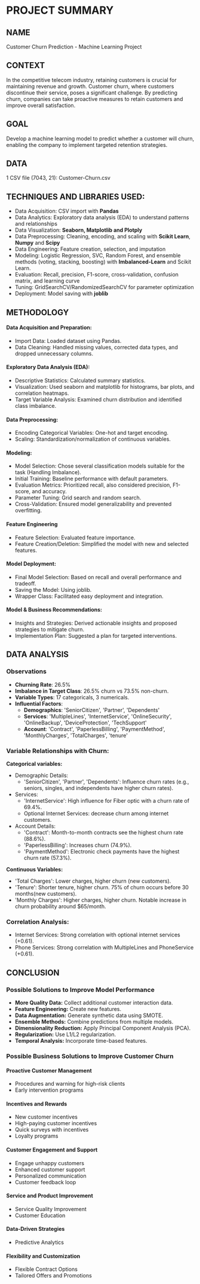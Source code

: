 # PROJECT SUMMARY

## NAME
Customer Churn Prediction - Machine Learning Project

## CONTEXT
In the competitive telecom industry, retaining customers is crucial for maintaining revenue and growth. Customer churn, where customers discontinue their service, poses a significant challenge. By predicting churn, companies can take proactive measures to retain customers and improve overall satisfaction.

## GOAL
Develop a machine learning model to predict whether a customer will churn, enabling the company to implement targeted retention strategies.

## DATA
1 CSV file (7043, 21): Customer-Churn.csv

## TECHNIQUES AND LIBRARIES USED:
- Data Acquisition: CSV import with **Pandas**
- Data Analytics: Exploratory data analysis (EDA) to understand patterns and relationships
- Data Visualization: **Seaborn, Matplotlib and Plotply**
- Data Preprocessing: Cleaning, encoding, and scaling with **Scikit Learn**, **Numpy** and **Scipy**
- Data Engineering: Feature creation, selection, and imputation
- Modeling: Logistic Regression, SVC, Random Forest, and ensemble methods (voting, stacking, boosting) with **Imbalanced-Learn** and Scikit Learn.
- Evaluation: Recall, precision, F1-score, cross-validation, confusion matrix, and learning curve
- Tuning: GridSearchCV/RandomizedSearchCV for parameter optimization
- Deployment: Model saving with **joblib**

## METHODOLOGY

#### Data Acquisition and Preparation:
- Import Data: Loaded dataset using Pandas.
- Data Cleaning: Handled missing values, corrected data types, and dropped unnecessary columns.

#### Exploratory Data Analysis (EDA):
- Descriptive Statistics: Calculated summary statistics.
- Visualization: Used seaborn and matplotlib for histograms, bar plots, and correlation heatmaps.
- Target Variable Analysis: Examined churn distribution and identified class imbalance.

#### Data Preprocessing:
- Encoding Categorical Variables: One-hot and target encoding.
- Scaling: Standardization/normalization of continuous variables.

#### Modeling:

- Model Selection: Chose several classification models suitable for the task (Handling Imbalance).
- Initial Training: Baseline performance with default parameters.
- Evaluation Metrics: Prioritized recall, also considered precision, F1-score, and accuracy.
- Parameter Tuning: Grid search and random search.
- Cross-Validation: Ensured model generalizability and prevented overfitting.

#### Feature Engineering
- Feature Selection: Evaluated feature importance.
- Feature Creation/Deletion: Simplified the model with new and selected features.

#### Model Deployment:
- Final Model Selection: Based on recall and overall performance and tradeoff.
- Saving the Model: Using joblib.
- Wrapper Class: Facilitated easy deployment and integration.


#### Model & Business Recommendations:
- Insights and Strategies: Derived actionable insights and proposed strategies to mitigate churn.
- Implementation Plan: Suggested a plan for targeted interventions.


## DATA ANALYSIS

### Observations
- **Churning Rate**: 26.5%
- **Imbalance in Target Class**: 26.5% churn vs 73.5% non-churn.
- **Variable Types**: 17 categoricals, 3 numericals. 
- **Influential Factors**:
  - **Demographics**: 'SeniorCitizen', 'Partner', 'Dependents'
  - **Services**: 'MultipleLines', 'InternetService', 'OnlineSecurity', 'OnlineBackup', 'DeviceProtection', 'TechSupport'
  - **Account**: 'Contract', 'PaperlessBilling', 'PaymentMethod', 'MonthlyCharges', 'TotalCharges', 'tenure'

### Variable Relationships with Churn:
**Categorical variables:**
- Demographic Details:
  - 'SeniorCitizen', 'Partner', 'Dependents': Influence churn rates (e.g., seniors, singles, and independents have higher churn rates).
- Services:
  - 'InternetService': High influence for Fiber optic with a churn rate of 69.4%.
  - Optional Internet Services: decrease churn among internet customers.
- Account Details:
  - 'Contract': Month-to-month contracts see the highest churn rate (88.6%).
  - 'PaperlessBilling': Increases churn (74.9%).
  - 'PaymentMethod': Electronic check payments have the highest churn rate (57.3%).

**Continuous Variables:**
- 'Total Charges': Lower charges, higher churn (new customers).
- 'Tenure': Shorter tenure, higher churn. 75% of churn occurs before 30 months(new customers). 
- 'Monthly Charges': Higher charges, higher churn. Notable increase in churn probability around $65/month.

### Correlation Analysis:
- Internet Services: Strong correlation with optional internet services (+0.61).
- Phone Services: Strong correlation with MultipleLines and PhoneService (+0.61).


## CONCLUSION

### Possible Solutions to Improve Model Performance

- **More Quality Data:** Collect additional customer interaction data.
- **Feature Engineering:** Create new features.
- **Data Augmentation:** Generate synthetic data using SMOTE.
- **Ensemble Methods:** Combine predictions from multiple models.
- **Dimensionality Reduction:** Apply Principal Component Analysis (PCA).
- **Regularization:** Use L1/L2 regularization.
- **Temporal Analysis:** Incorporate time-based features.

### Possible Business Solutions to Improve Customer Churn

#### Proactive Customer Management
- Procedures and warning for high-risk clients
- Early intervention programs

#### Incentives and Rewards
- New customer incentives
- High-paying customer incentives
- Quick surveys with incentives
- Loyalty programs
  
#### Customer Engagement and Support
- Engage unhappy customers
- Enhanced customer support
- Personalized communication
- Customer feedback loop

#### Service and Product Improvement
- Service Quality Improvement
- Customer Education

#### Data-Driven Strategies
- Predictive Analytics

#### Flexibility and Customization
- Flexible Contract Options
- Tailored Offers and Promotions

